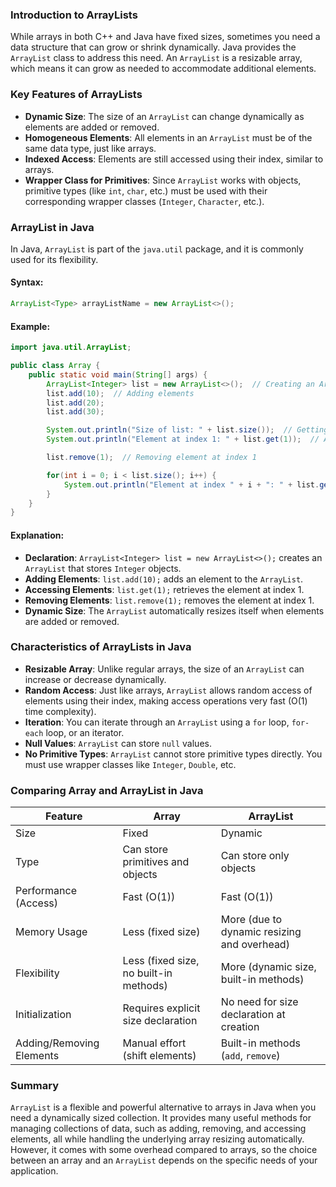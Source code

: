### Introduction to ArrayLists

While arrays in both C++ and Java have fixed sizes, sometimes you need a data structure that can grow or shrink dynamically. Java provides the `ArrayList` class to address this need. An `ArrayList` is a resizable array, which means it can grow as needed to accommodate additional elements.

### Key Features of ArrayLists

- **Dynamic Size**: The size of an `ArrayList` can change dynamically as elements are added or removed.
- **Homogeneous Elements**: All elements in an `ArrayList` must be of the same data type, just like arrays.
- **Indexed Access**: Elements are still accessed using their index, similar to arrays.
- **Wrapper Class for Primitives**: Since `ArrayList` works with objects, primitive types (like `int`, `char`, etc.) must be used with their corresponding wrapper classes (`Integer`, `Character`, etc.).

### ArrayList in Java

In Java, `ArrayList` is part of the `java.util` package, and it is commonly used for its flexibility.

#### Syntax:

```java
ArrayList<Type> arrayListName = new ArrayList<>();
```

#### Example:

```java
import java.util.ArrayList;

public class Array {
    public static void main(String[] args) {
        ArrayList<Integer> list = new ArrayList<>();  // Creating an ArrayList of Integer
        list.add(10);  // Adding elements
        list.add(20);
        list.add(30);

        System.out.println("Size of list: " + list.size());  // Getting size
        System.out.println("Element at index 1: " + list.get(1));  // Accessing element

        list.remove(1);  // Removing element at index 1

        for(int i = 0; i < list.size(); i++) {
            System.out.println("Element at index " + i + ": " + list.get(i));
        }
    }
}
```

#### Explanation:

- **Declaration**: `ArrayList<Integer> list = new ArrayList<>();` creates an `ArrayList` that stores `Integer` objects.
- **Adding Elements**: `list.add(10);` adds an element to the `ArrayList`.
- **Accessing Elements**: `list.get(1);` retrieves the element at index 1.
- **Removing Elements**: `list.remove(1);` removes the element at index 1.
- **Dynamic Size**: The `ArrayList` automatically resizes itself when elements are added or removed.

### Characteristics of ArrayLists in Java

- **Resizable Array**: Unlike regular arrays, the size of an `ArrayList` can increase or decrease dynamically.
- **Random Access**: Just like arrays, `ArrayList` allows random access of elements using their index, making access operations very fast (O(1) time complexity).
- **Iteration**: You can iterate through an `ArrayList` using a `for` loop, `for-each` loop, or an iterator.
- **Null Values**: `ArrayList` can store `null` values.
- **No Primitive Types**: `ArrayList` cannot store primitive types directly. You must use wrapper classes like `Integer`, `Double`, etc.

### Comparing Array and ArrayList in Java

| Feature                  | Array                                  | ArrayList                                   |
| ------------------------ | -------------------------------------- | ------------------------------------------- |
| Size                     | Fixed                                  | Dynamic                                     |
| Type                     | Can store primitives and objects       | Can store only objects                      |
| Performance (Access)     | Fast (O(1))                            | Fast (O(1))                                 |
| Memory Usage             | Less (fixed size)                      | More (due to dynamic resizing and overhead) |
| Flexibility              | Less (fixed size, no built-in methods) | More (dynamic size, built-in methods)       |
| Initialization           | Requires explicit size declaration     | No need for size declaration at creation    |
| Adding/Removing Elements | Manual effort (shift elements)         | Built-in methods (`add`, `remove`)          |

### Summary

`ArrayList` is a flexible and powerful alternative to arrays in Java when you need a dynamically sized collection. It provides many useful methods for managing collections of data, such as adding, removing, and accessing elements, all while handling the underlying array resizing automatically. However, it comes with some overhead compared to arrays, so the choice between an array and an `ArrayList` depends on the specific needs of your application.
